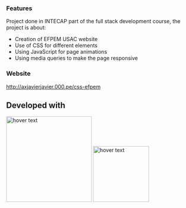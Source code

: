 ### Features
Project done in INTECAP part of the full stack development course, the project is about:

- Creation of EFPEM USAC website
- Use of CSS for different elements
- Using JavaScript for page animations
- Using media queries to make the page responsive

### Website

http://axjavierjavier.000.pe/css-efpem

## Developed with
<p>
        <img src="https://i0.wp.com/css-tricks.com/wp-content/uploads/2021/01/html5-css3.jpg?resize=498%2C249&ssl=1" width="230" title="hover text">
        <img src="https://upload.wikimedia.org/wikipedia/commons/6/6a/JavaScript-logo.png" width="150" title="hover text">
</p>
